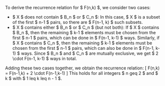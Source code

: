 To derive the recurrence relation for $ F(n,k) $, we consider two cases:

<ul>
<li> $ X $ does not contain $ B_n $ or $ C_n $:
In this case, $ X $ is a subset of the first $ n-1 $ pairs, so there are $ F(n-1, k) $ such subsets.
<li> $ X $ contains either $ B_n $ or $ C_n $ (but not both):
If $ X $ contains $ B_n $, then the remaining $ k-1 $ elements must be chosen from the first $ n-1 $ pairs, which can be done in $ F(n-1, k-1) $ ways.
Similarly, if $ X $ contains $ C_n $, then the remaining $ k-1 $ elements must be chosen from the first $ n-1 $ pairs, which can also be done in $ F(n-1, k-1) $ ways.
Since $ B_n $ and $ C_n $ are mutually exclusive, we get $ 2 \cdot F(n-1, k-1) $ ways in total.
</ul>
Adding these two cases together, we obtain the recurrence relation:
[
F(n,k) = F(n-1,k) + 2 \cdot F(n-1,k-1)
]
This holds for all integers $ n geq 2 $ and $ k $ with $ 1 leq k leq n - 1 $.
